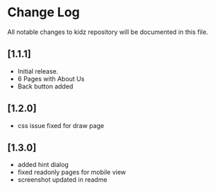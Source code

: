 # Change Log

All notable changes to kidz repository will be documented in this file.

## [1.1.1]

- Initial release.
- 6 Pages with About Us
- Back button added

## [1.2.0]

- css issue fixed for draw page

## [1.3.0]

- added hint dialog
- fixed readonly pages for mobile view
- screenshot updated in readme
